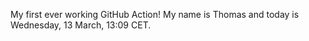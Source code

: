 My first ever working GitHub Action!
My name is Thomas and today is Wednesday, 13 March, 13:09 CET. 
